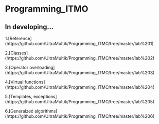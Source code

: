 # Programming_ITMO
## In developing...
<p>1.[Reference](https://github.com/UltraMultik/Programming_ITMO/tree/master/lab%201)</p>
<p>2.[Classes](https://github.com/UltraMultik/Programming_ITMO/tree/master/lab%202)</p>
<p>3.[Operator overloading](https://github.com/UltraMultik/Programming_ITMO/tree/master/lab%203)</p>
<p>4.[Virtual functions](https://github.com/UltraMultik/Programming_ITMO/tree/master/lab%204)</p>
<p>5.[Templates, exceptions](https://github.com/UltraMultik/Programming_ITMO/tree/master/lab%205)</p>
<p>6.[Generalzed algorithms](https://github.com/UltraMultik/Programming_ITMO/tree/master/lab%206)</p>
